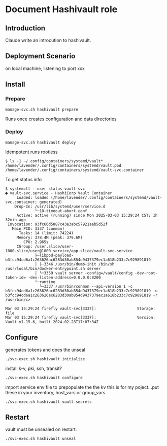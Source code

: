 # Document Hashivault role

## Introduction

Claude write an introcution to hashivault.

## Deployment Scenario

on local machine, listening to port xxx  

## Install

### Prepare

```
manage-svc.sh hashivault prepare
```

Runs once
creates configuration and data directories

### Deploy

```
manage-svc.sh hashivault deploy
```

Idempotent
runs rootless

```
$ ls -1 ~/.config/containers/systemd/vault*
/home/lavender/.config/containers/systemd/vault.pod
/home/lavender/.config/containers/systemd/vault-svc.container
```

To get status info

```
$ systemctl --user status vault-svc
● vault-svc.service - HashiCorp Vault Container
     Loaded: loaded (/home/lavender/.config/containers/systemd/vault-svc.container; generated)
    Drop-In: /usr/lib/systemd/user/service.d
             └─10-timeout-abort.conf
     Active: active (running) since Mon 2025-03-03 15:29:24 CST; 1h 32min ago
 Invocation: 93fc66d5087c43e3abc57921aab5d52f
   Main PID: 3337 (conmon)
      Tasks: 14 (limit: 74224)
     Memory: 378.4M (peak: 379.6M)
        CPU: 2.965s
     CGroup: /user.slice/user-1000.slice/user@1000.service/app.slice/vault-svc.service
             ├─libpod-payload-b3fcc94cd6a1c263626ac6283d30ab854d9437379ec1a618b233c7c929891819
             │ ├─3346 /usr/bin/dumb-init /bin/sh /usr/local/bin/docker-entrypoint.sh server
             │ └─3359 vault server -config=/vault/config -dev-root-token-id= -dev-listen-address=0.0.0.0:8200
             └─runtime
               └─3337 /usr/bin/conmon --api-version 1 -c b3fcc94cd6a1c263626ac6283d30ab854d9437379ec1a618b233c7c929891819 -u b3fcc94cd6a1c263626ac6283d30ab854d9437379ec1a618b233c7c929891819 -r /usr/bin/c>

Mar 03 15:29:24 firefly vault-svc[3337]:                  Storage: file
Mar 03 15:29:24 firefly vault-svc[3337]:                  Version: Vault v1.15.6, built 2024-02-28T17:07:34Z
```

## Configure

generates tokens and does the unseal

```
./svc-exec.sh hashivault initialize
```

install k-v, pki, ssh, transit?

```
./svc-exec.sh hashivault configure
```

import service env file to prepopulate the the kv
this is for my poject...put these in your inventory, host_vars or group_vars.

```
./svc-exec.sh hashivault vault-secrets
```

## Restart

vault must be unsealed on restart.

```
./svc-exec.sh hashivault unseal

```
